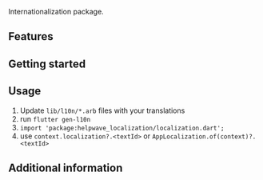 <!--
This README describes the package. If you publish this package to pub.dev,
this README's contents appear on the landing page for your package.

For information about how to write a good package README, see the guide for
[writing package pages](https://dart.dev/guides/libraries/writing-package-pages).

For general information about developing packages, see the Dart guide for
[creating packages](https://dart.dev/guides/libraries/create-library-packages)
and the Flutter guide for
[developing packages and plugins](https://flutter.dev/developing-packages).
-->

Internationalization package.

## Features



## Getting started



## Usage

1. Update `lib/l10n/*.arb` files with your translations
2. run `flutter gen-l10n`
3. `import 'package:helpwave_localization/localization.dart';`
4. use `context.localization?.<textId>` or `AppLocalization.of(context)?.<textId>`

## Additional information


